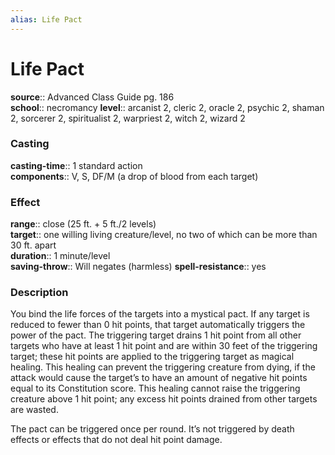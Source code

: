 ```yaml
---
alias: Life Pact
---
```


# Life Pact 

**source**:: Advanced Class Guide pg. 186  
**school**:: necromancy
**level**:: arcanist 2, cleric 2, oracle 2, psychic 2, shaman 2, sorcerer 2, spiritualist 2, warpriest 2, witch 2, wizard 2

### Casting 

**casting-time**:: 1 standard action  
**components**:: V, S, DF/M (a drop of blood from each target)

### Effect 

**range**:: close (25 ft. + 5 ft./2 levels)  
**target**:: one willing living creature/level, no two of which can be more than 30 ft. apart  
**duration**:: 1 minute/level  
**saving-throw**:: Will negates (harmless)
**spell-resistance**:: yes

### Description 

You bind the life forces of the targets into a mystical pact. If any target is reduced to fewer than 0 hit points, that target automatically triggers the power of the pact. The triggering target drains 1 hit point from all other targets who have at least 1 hit point and are within 30 feet of the triggering target; these hit points are applied to the triggering target as magical healing. This healing can prevent the triggering creature from dying, if the attack would cause the target’s to have an amount of negative hit points equal to its Constitution score. This healing cannot raise the triggering creature above 1 hit point; any excess hit points drained from other targets are wasted.  
  
The pact can be triggered once per round. It’s not triggered by death effects or effects that do not deal hit point damage.
